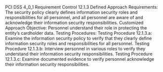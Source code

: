PCI DSS 4_0_1 Requirement Control 12.1.3 Defined Approach Requirements: The security policy clearly defines information security roles and responsibilities for all personnel, and all personnel are aware of and acknowledge their information security responsibilities. Customized Approach Objective: Personnel understand their role in protecting the entity’s cardholder data. Testing Procedures: Testing Procedure 12.1.3.a: Examine the information security policy to verify that they clearly define information security roles and responsibilities for all personnel. Testing Procedure 12.1.3.b: Interview personnel in various roles to verify they understand their information security responsibilities. Testing Procedure 12.1.3.c: Examine documented evidence to verify personnel acknowledge their information security responsibilities.